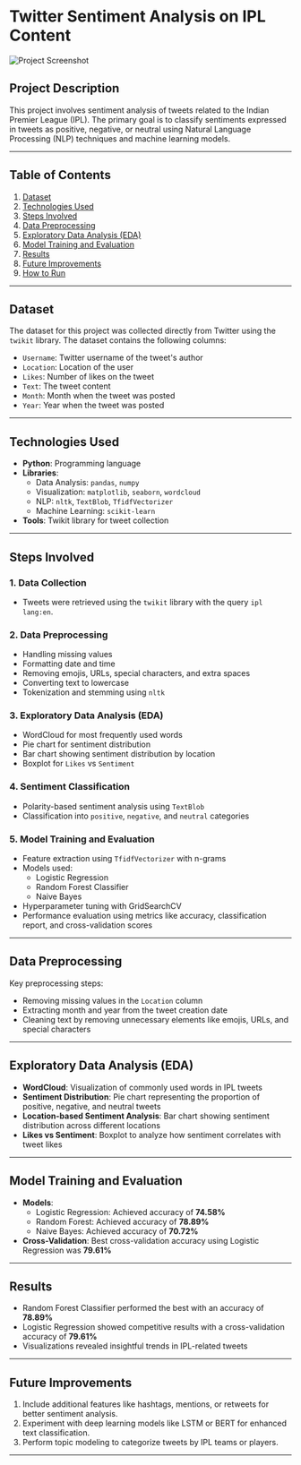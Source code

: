 # Twitter Sentiment Analysis on IPL Content

![Project Screenshot]()

## Project Description
This project involves sentiment analysis of tweets related to the Indian Premier League (IPL). The primary goal is to classify sentiments expressed in tweets as positive, negative, or neutral using Natural Language Processing (NLP) techniques and machine learning models.

---

## Table of Contents
1. [Dataset](#dataset)
2. [Technologies Used](#technologies-used)
3. [Steps Involved](#steps-involved)
4. [Data Preprocessing](#data-preprocessing)
5. [Exploratory Data Analysis (EDA)](#exploratory-data-analysis-eda)
6. [Model Training and Evaluation](#model-training-and-evaluation)
7. [Results](#results)
8. [Future Improvements](#future-improvements)
9. [How to Run](#how-to-run)

---

## Dataset
The dataset for this project was collected directly from Twitter using the `twikit` library. The dataset contains the following columns:
- `Username`: Twitter username of the tweet's author
- `Location`: Location of the user
- `Likes`: Number of likes on the tweet
- `Text`: The tweet content
- `Month`: Month when the tweet was posted
- `Year`: Year when the tweet was posted

---

## Technologies Used
- **Python**: Programming language
- **Libraries**: 
  - Data Analysis: `pandas`, `numpy`
  - Visualization: `matplotlib`, `seaborn`, `wordcloud`
  - NLP: `nltk`, `TextBlob`, `TfidfVectorizer`
  - Machine Learning: `scikit-learn`
- **Tools**: Twikit library for tweet collection

---

## Steps Involved

### 1. Data Collection
- Tweets were retrieved using the `twikit` library with the query `ipl lang:en`.

### 2. Data Preprocessing
- Handling missing values
- Formatting date and time
- Removing emojis, URLs, special characters, and extra spaces
- Converting text to lowercase
- Tokenization and stemming using `nltk`

### 3. Exploratory Data Analysis (EDA)
- WordCloud for most frequently used words
- Pie chart for sentiment distribution
- Bar chart showing sentiment distribution by location
- Boxplot for `Likes` vs `Sentiment`

### 4. Sentiment Classification
- Polarity-based sentiment analysis using `TextBlob`
- Classification into `positive`, `negative`, and `neutral` categories

### 5. Model Training and Evaluation
- Feature extraction using `TfidfVectorizer` with n-grams
- Models used:
  - Logistic Regression
  - Random Forest Classifier
  - Naive Bayes
- Hyperparameter tuning with GridSearchCV
- Performance evaluation using metrics like accuracy, classification report, and cross-validation scores

---

## Data Preprocessing
Key preprocessing steps:
- Removing missing values in the `Location` column
- Extracting month and year from the tweet creation date
- Cleaning text by removing unnecessary elements like emojis, URLs, and special characters

---

## Exploratory Data Analysis (EDA)
- **WordCloud**: Visualization of commonly used words in IPL tweets
- **Sentiment Distribution**: Pie chart representing the proportion of positive, negative, and neutral tweets
- **Location-based Sentiment Analysis**: Bar chart showing sentiment distribution across different locations
- **Likes vs Sentiment**: Boxplot to analyze how sentiment correlates with tweet likes

---

## Model Training and Evaluation
- **Models**:
  - Logistic Regression: Achieved accuracy of **74.58%**
  - Random Forest: Achieved accuracy of **78.89%**
  - Naive Bayes: Achieved accuracy of **70.72%**
- **Cross-Validation**: Best cross-validation accuracy using Logistic Regression was **79.61%**

---

## Results
- Random Forest Classifier performed the best with an accuracy of **78.89%**
- Logistic Regression showed competitive results with a cross-validation accuracy of **79.61%**
- Visualizations revealed insightful trends in IPL-related tweets

---

## Future Improvements
1. Include additional features like hashtags, mentions, or retweets for better sentiment analysis.
2. Experiment with deep learning models like LSTM or BERT for enhanced text classification.
3. Perform topic modeling to categorize tweets by IPL teams or players.

---
